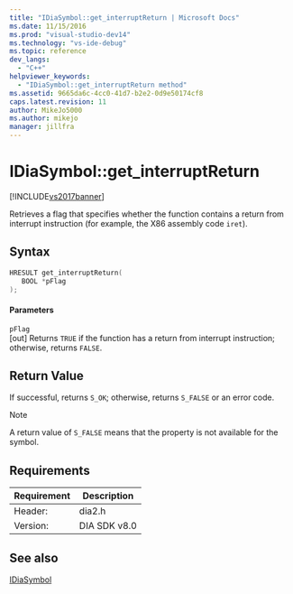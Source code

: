 ```yaml
---
title: "IDiaSymbol::get_interruptReturn | Microsoft Docs"
ms.date: 11/15/2016
ms.prod: "visual-studio-dev14"
ms.technology: "vs-ide-debug"
ms.topic: reference
dev_langs: 
  - "C++"
helpviewer_keywords: 
  - "IDiaSymbol::get_interruptReturn method"
ms.assetid: 9665da6c-4cc0-41d7-b2e2-0d9e50174cf8
caps.latest.revision: 11
author: MikeJo5000
ms.author: mikejo
manager: jillfra
---
```

# IDiaSymbol::get_interruptReturn
[!INCLUDE[vs2017banner](../../includes/vs2017banner.md)]

Retrieves a flag that specifies whether the function contains a return from interrupt instruction (for example, the X86 assembly code `iret`).  
  
## Syntax  
  
```cpp  
HRESULT get_interruptReturn(  
   BOOL *pFlag  
);  
```  
  
#### Parameters  
 `pFlag`  
 [out] Returns `TRUE` if the function has a return from interrupt instruction; otherwise, returns `FALSE`.  
  
## Return Value  
 If successful, returns `S_OK`; otherwise, returns `S_FALSE` or an error code.  
  
> [!NOTE]
> A return value of `S_FALSE` means that the property is not available for the symbol.  
  
## Requirements  
  
|Requirement|Description|  
|-----------------|-----------------|  
|Header:|dia2.h|  
|Version:|DIA SDK v8.0|  
  
## See also  
 [IDiaSymbol](../../debugger/debug-interface-access/idiasymbol.md)
